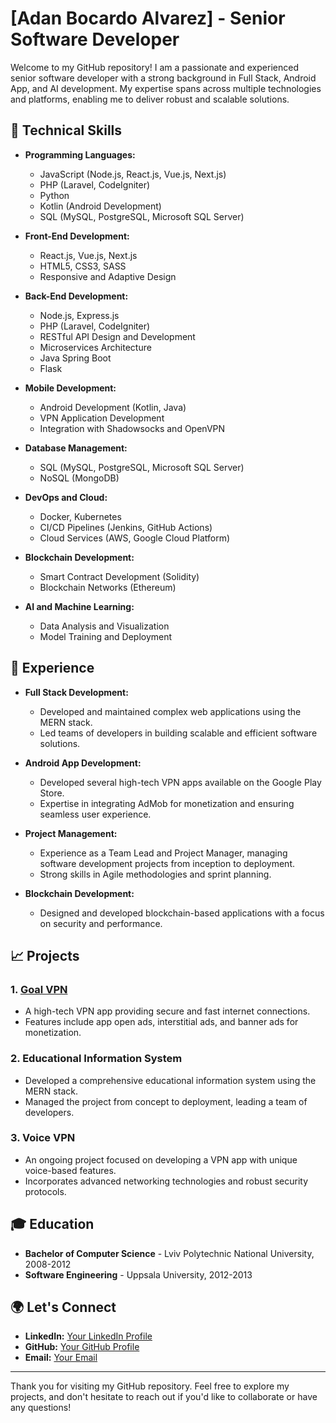 # [Adan Bocardo Alvarez] - Senior Software Developer

Welcome to my GitHub repository! I am a passionate and experienced senior software developer with a strong background in Full Stack, Android App, and AI development. My expertise spans across multiple technologies and platforms, enabling me to deliver robust and scalable solutions.

## 🔧 Technical Skills

- **Programming Languages:** 
  - JavaScript (Node.js, React.js, Vue.js, Next.js)
  - PHP (Laravel, CodeIgniter)
  - Python
  - Kotlin (Android Development)
  - SQL (MySQL, PostgreSQL, Microsoft SQL Server)

- **Front-End Development:**
  - React.js, Vue.js, Next.js
  - HTML5, CSS3, SASS
  - Responsive and Adaptive Design

- **Back-End Development:**
  - Node.js, Express.js
  - PHP (Laravel, CodeIgniter)
  - RESTful API Design and Development
  - Microservices Architecture
  - Java Spring Boot
  - Flask

- **Mobile Development:**
  - Android Development (Kotlin, Java)
  - VPN Application Development
  - Integration with Shadowsocks and OpenVPN

- **Database Management:**
  - SQL (MySQL, PostgreSQL, Microsoft SQL Server)
  - NoSQL (MongoDB)

- **DevOps and Cloud:**
  - Docker, Kubernetes
  - CI/CD Pipelines (Jenkins, GitHub Actions)
  - Cloud Services (AWS, Google Cloud Platform)

- **Blockchain Development:**
  - Smart Contract Development (Solidity)
  - Blockchain Networks (Ethereum)

- **AI and Machine Learning:**
  - Data Analysis and Visualization
  - Model Training and Deployment

## 🚀 Experience

- **Full Stack Development:**
  - Developed and maintained complex web applications using the MERN stack.
  - Led teams of developers in building scalable and efficient software solutions.

- **Android App Development:**
  - Developed several high-tech VPN apps available on the Google Play Store.
  - Expertise in integrating AdMob for monetization and ensuring seamless user experience.

- **Project Management:**
  - Experience as a Team Lead and Project Manager, managing software development projects from inception to deployment.
  - Strong skills in Agile methodologies and sprint planning.

- **Blockchain Development:**
  - Designed and developed blockchain-based applications with a focus on security and performance.

## 📈 Projects

### 1. **[Goal VPN](https://play.google.com/store/apps/details?id=com.goal.vpn)**
   - A high-tech VPN app providing secure and fast internet connections.
   - Features include app open ads, interstitial ads, and banner ads for monetization.

### 2. **Educational Information System**
   - Developed a comprehensive educational information system using the MERN stack.
   - Managed the project from concept to deployment, leading a team of developers.

### 3. **Voice VPN**
   - An ongoing project focused on developing a VPN app with unique voice-based features.
   - Incorporates advanced networking technologies and robust security protocols.

## 🎓 Education

- **Bachelor of Computer Science** - Lviv Polytechnic National University, 2008-2012
- **Software Engineering** - Uppsala University, 2012-2013

## 🌍 Let's Connect

- **LinkedIn:** [Your LinkedIn Profile]([https://www.linkedin.com/in/adan-bocardo-alvarez-a47128320/])
- **GitHub:** [Your GitHub Profile](https://github.com/AdanBocardoAlvarez)
- **Email:** [Your Email](mailto:adanbocardo@gmail.com)

---

Thank you for visiting my GitHub repository. Feel free to explore my projects, and don't hesitate to reach out if you'd like to collaborate or have any questions!
